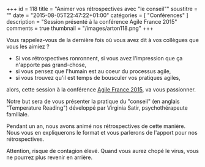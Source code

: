 +++
id = 118
title = "Animer vos rétrospectives avec \"le conseil\""
soustitre = ""
date = "2015-08-05T22:47:22+01:00"
catégories = [ "Conférences" ]
description = "Session présenté à la conférence Agile France 2015"
comments = true
thumbnail = "/images/arton118.png"
+++

<div class="chapo"></div>

Vous rappelez-vous de la dernière fois où vous avez dit à vos collègues que vous les aimiez&nbsp;?

- Si vos rétrospectives ronronnent, si vous avez l'impression que ça n'apporte pas grand-chose, 
- si vous pensez que l'humain est au coeur du processus agile, 
- si vous trouvez qu'il est temps de bousculer vos pratiques agiles, 

alors, cette session à la conférence [Agile France 2015](http://2015.conference-agile.fr/), va vous passionner.

Notre but sera de vous présenter la pratique du "conseil" (en anglais "Temperature Reading") développé par Virginia Satir, psychothérapeute familiale.

Pendant un an, nous avons animé nos rétrospectives de cette manière. Nous vous en expliquerons le format et vous parlerons de l'apport pour nos rétrospectives.

Attention, risque de contagion élevé. Quand vous aurez chopé le virus, vous ne pourrez plus revenir en arrière.